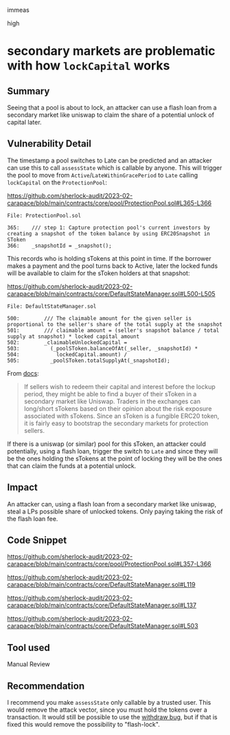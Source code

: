 immeas

high

# secondary markets are problematic with how `lockCapital` works

## Summary
Seeing that a pool is about to lock, an attacker can use a flash loan from a secondary market like uniswap to claim the share of a potential unlock of capital later.

## Vulnerability Detail

The timestamp a pool switches to Late can be predicted and an attacker can use this to call `assessState` which is callable by anyone. This will trigger the pool to move from `Active`/`LateWithinGracePeriod` to `Late` calling `lockCapital` on the `ProtectionPool`:

https://github.com/sherlock-audit/2023-02-carapace/blob/main/contracts/core/pool/ProtectionPool.sol#L365-L366
```solidity
File: ProtectionPool.sol

365:    /// step 1: Capture protection pool's current investors by creating a snapshot of the token balance by using ERC20Snapshot in SToken
366:    _snapshotId = _snapshot();
```

This records who is holding sTokens at this point in time. If the borrower makes a payment and the pool turns back to Active, later the locked funds will be available to claim for the sToken holders at that snapshot:

https://github.com/sherlock-audit/2023-02-carapace/blob/main/contracts/core/DefaultStateManager.sol#L500-L505
```solidity
File: DefaultStateManager.sol

500:        /// The claimable amount for the given seller is proportional to the seller's share of the total supply at the snapshot
501:        /// claimable amount = (seller's snapshot balance / total supply at snapshot) * locked capital amount
502:        _claimableUnlockedCapital =
503:          (_poolSToken.balanceOfAt(_seller, _snapshotId) *
504:            lockedCapital.amount) /
505:          _poolSToken.totalSupplyAt(_snapshotId);
```

From [docs](https://www.carapace.finance/WhitePaper#yields-distribution:~:text=If%20sellers%20wish,for%20protection%20sellers.):
> If sellers wish to redeem their capital and interest before the lockup period, they might be able to find a buyer of their sToken in a secondary market like Uniswap. Traders in the exchanges can long/short sTokens based on their opinion about the risk exposure associated with sTokens. Since an sToken is a fungible ERC20 token, it is fairly easy to bootstrap the secondary markets for protection sellers.

If there is a uniswap (or similar) pool for this sToken, an attacker could potentially, using a flash loan, trigger the switch to `Late` and since they will be the ones holding the sTokens at the point of locking they will be the ones that can claim the funds at a potential unlock.

## Impact
An attacker can, using a flash loan from a secondary market like uniswap, steal a LPs possible share of unlocked tokens. Only paying taking the risk of the flash loan fee.

## Code Snippet
https://github.com/sherlock-audit/2023-02-carapace/blob/main/contracts/core/pool/ProtectionPool.sol#L357-L366

https://github.com/sherlock-audit/2023-02-carapace/blob/main/contracts/core/DefaultStateManager.sol#L119

https://github.com/sherlock-audit/2023-02-carapace/blob/main/contracts/core/DefaultStateManager.sol#L137

https://github.com/sherlock-audit/2023-02-carapace/blob/main/contracts/core/DefaultStateManager.sol#L503


## Tool used
Manual Review

## Recommendation
I recommend you make `assessState` only callable by a trusted user. This would remove the attack vector, since you must hold the tokens over a transaction. It would still be possible to use the [withdraw bug](https://github.com/sherlock-audit/2023-02-carapace-0ximmeas/issues/4), but if that is fixed this would remove the possibility to "flash-lock".